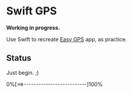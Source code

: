 Swift GPS
=========

**Working in progress.**

Use Swift to recreate [Easy GPS](https://github.com/venj/Easy-GPS) app, as practice.


Status
------

Just begin. ;) 

0%[==>--------------------------]100%